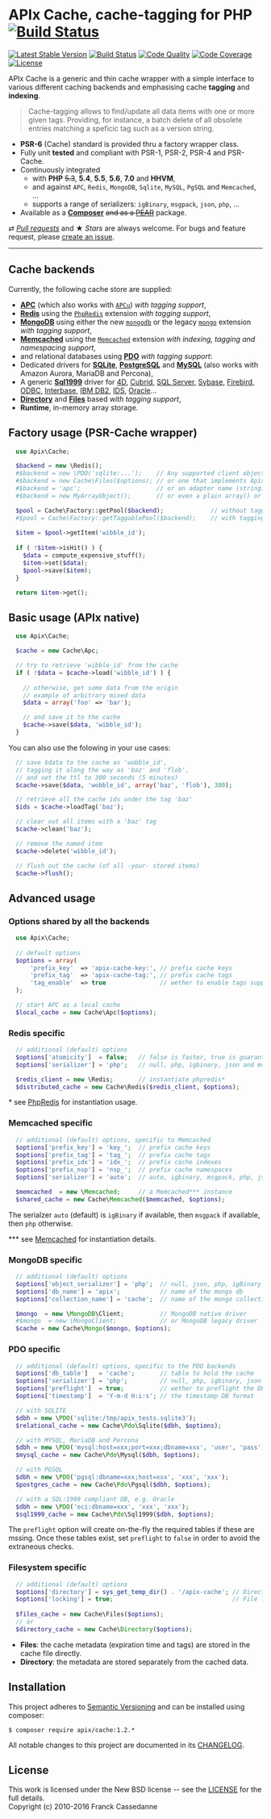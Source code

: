 APIx Cache, cache-tagging for PHP [![Build Status](https://travis-ci.org/frqnck/apix-cache.png?branch=master)](https://travis-ci.org/frqnck/apix-cache)
=================================
[![Latest Stable Version](https://poser.pugx.org/apix/cache/v/stable.svg)](https://packagist.org/packages/apix/cache)  [![Build Status](https://scrutinizer-ci.com/g/frqnck/apix-cache/badges/build.png?b=master)](https://scrutinizer-ci.com/g/frqnck/apix-cache/build-status/master)  [![Code Quality](https://scrutinizer-ci.com/g/frqnck/apix-cache/badges/quality-score.png?b=master)](https://scrutinizer-ci.com/g/frqnck/apix-cache/?branch=master)  [![Code Coverage](https://scrutinizer-ci.com/g/frqnck/apix-cache/badges/coverage.png?b=master)](https://scrutinizer-ci.com/g/frqnck/apix-cache/?branch=master)  [![License](https://poser.pugx.org/apix/cache/license.svg)](https://packagist.org/packages/apix/cache)

APIx Cache is a generic and thin cache wrapper with a simple interface to various different caching backends and emphasising cache **tagging** and **indexing**.

> Cache-tagging allows to find/update all data items with one or more given tags. Providing, for instance, a batch delete of all obsolete entries matching a speficic tag such as a version string.

* **PSR-6** (Cache) standard is provided thru a factory wrapper class.
* Fully unit **tested** and compliant with PSR-1, PSR-2, PSR-4 and PSR-Cache.
* Continuously integrated
  * with **PHP** ~~5.3~~, **5.4**, **5.5**, **5.6**, **7.0** and **HHVM**,
  * and against `APC`, `Redis`, `MongoDB`, `Sqlite`, `MySQL`, `PgSQL` and `Memcached`, ...
  * supports a range of serializers: `igBinary`, `msgpack`, `json`, `php`, ...
* Available as a **[Composer](https://packagist.org/packages/apix/cache)** ~~and as a [PEAR](http://pear.ouarz.net)~~ package.

⇄ *[Pull requests](//github.com/frqnck/apix-cache/blob/master/.github/CONTRIBUTING.md)* and ★ *Stars* are always welcome. For bugs and feature request, please [create an issue](//github.com/frqnck/apix-cache/issues/new).

---

Cache backends
--------------
Currently, the following cache store are supplied:

* **[APC](http://php.net/book.apc.php)** (which also works with [`APCu`](http://pecl.php.net/package/APCu)) *with tagging support*,
* **[Redis](#redis-specific)** using the [`PhpRedis`](https://github.com/phpredis/phpredis) extension *with tagging support*,
* **[MongoDB](#mongodb-specific)** using either the new [`mongodb`](http://php.net/mongodb) or the legacy [`mongo`](http://php.net/mongo) extension *with tagging support*,
* **[Memcached](#memcached-specific)** using the [`Memcached`](http://php.net/book.memcached.php) extension *with indexing, tagging and namespacing support*,
* and relational databases using **[PDO](#pdo-specific)** *with tagging support*:
 * Dedicated drivers for **[SQLite](http://www.sqlite.org)**, **[PostgreSQL](http://www.postgresql.org)** and **[MySQL](http://www.mysql.com)** (also works with Amazon Aurora, MariaDB and Percona),
 * A generic **[Sql1999](https://en.wikipedia.org/wiki/SQL:1999)** driver for [4D](http://www.4d.com/), [Cubrid](http://www.cubrid.org), [SQL Server](http://www.microsoft.com/sqlserver), [Sybase](http://www.sybase.com), [Firebird](http://www.firebirdsql.org), [ODBC](https://en.wikipedia.org/wiki/Open_Database_Connectivity), [Interbase](http://www.embarcadero.com/products/interbase), [IBM DB2](www.ibm.com/software/data/db2/), [IDS](http://www-01.ibm.com/software/data/informix/), [Oracle](http://www.oracle.com/database)...
* **[Directory](#filesystem-specific)** and **[Files](#filesystem-specific)** based *with tagging support*,
* **Runtime**, in-memory array storage.

Factory usage (PSR-Cache wrapper)
-------------

```php
  use Apix\Cache;

  $backend = new \Redis();
  #$backend = new \PDO('sqlite:...');    // Any supported client object e.g. Memcached, MongoClient, ...
  #$backend = new Cache\Files($options); // or one that implements Apix\Cache\Adapter
  #$backend = 'apc';                     // or an adapter name (string) e.g. "APC", "Runtime"
  #$backend = new MyArrayObject();       // or even a plain array() or \ArrayObject.

  $pool = Cache\Factory::getPool($backend);             // without tagging support
  #$pool = Cache\Factory::getTaggablePool($backend);    // with tagging
  
  $item = $pool->getItem('wibble_id');
  
  if ( !$item->isHit() ) {
    $data = compute_expensive_stuff();
    $item->set($data);
    $pool->save($item);
  }

  return $item->get();
```

Basic usage (APIx native)
-----------

```php
  use Apix\Cache;

  $cache = new Cache\Apc;

  // try to retrieve 'wibble_id' from the cache
  if ( !$data = $cache->load('wibble_id') ) {
    
    // otherwise, get some data from the origin
    // example of arbitrary mixed data
    $data = array('foo' => 'bar');

    // and save it to the cache
    $cache->save($data, 'wibble_id');
  }
```
You can also use the folowing in your use cases: 
```php
  // save $data to the cache as 'wobble_id',
  // tagging it along the way as 'baz' and 'flob',
  // and set the ttl to 300 seconds (5 minutes)
  $cache->save($data, 'wobble_id', array('baz', 'flob'), 300);

  // retrieve all the cache ids under the tag 'baz'
  $ids = $cache->loadTag('baz');

  // clear out all items with a 'baz' tag
  $cache->clean('baz');

  // remove the named item
  $cache->delete('wibble_id');

  // flush out the cache (of all -your- stored items)
  $cache->flush();
```

Advanced usage
--------------
### Options shared by all the backends
```php
  use Apix\Cache;
  
  // default options
  $options = array(
      'prefix_key'  => 'apix-cache-key:', // prefix cache keys
      'prefix_tag'  => 'apix-cache-tag:', // prefix cache tags
      'tag_enable'  => true               // wether to enable tags support
  );

  // start APC as a local cache
  $local_cache = new Cache\Apc($options);
```

### Redis specific
```php
  // additional (default) options
  $options['atomicity']  = false;   // false is faster, true is guaranteed
  $options['serializer'] = 'php';   // null, php, igbinary, json and msgpack

  $redis_client = new \Redis;       // instantiate phpredis*
  $distributed_cache = new Cache\Redis($redis_client, $options);
```
\* see [PhpRedis](https://github.com/nicolasff/phpredis) for instantiation usage.

### Memcached specific
```php
  // additional (default) options, specific to Memcached
  $options['prefix_key'] = 'key_';  // prefix cache keys
  $options['prefix_tag'] = 'tag_';  // prefix cache tags
  $options['prefix_idx'] = 'idx_';  // prefix cache indexes
  $options['prefix_nsp'] = 'nsp_';  // prefix cache namespaces
  $options['serializer'] = 'auto';  // auto, igbinary, msgpack, php, json and json_array.

  $memcached  = new \Memcached;     // a Memcached*** instance
  $shared_cache = new Cache\Memcached($memcached, $options);
```

The serialzer `auto` (default) is `igBinary` if available, then `msgpack` if available, then `php` otherwise.

\*\*\* see [Memcached](http://php.net/manual/en/book.memcached.php) for instantiation details.

### MongoDB specific 
```php
  // additional (default) options
  $options['object_serializer'] = 'php';  // null, json, php, igBinary
  $options['db_name'] = 'apix';           // name of the mongo db
  $options['collection_name'] = 'cache';  // name of the mongo collection

  $mongo  = new \MongoDB\Client;          // MongoDB native driver
  #$mongo  = new \MongoClient;            // or MongoDB legacy driver
  $cache = new Cache\Mongo($mongo, $options);
```

### PDO specific
```php
  // additional (default) options, specific to the PDO backends
  $options['db_table']   = 'cache';       // table to hold the cache
  $options['serializer'] = 'php';         // null, php, igbinary, json and msgpack
  $options['preflight']  = true;          // wether to preflight the DB
  $options['timestamp']  = 'Y-m-d H:i:s'; // the timestamp DB format

  // with SQLITE
  $dbh = new \PDO('sqlite:/tmp/apix_tests.sqlite3');
  $relational_cache = new Cache\Pdo\Sqlite($dbh, $options);

  // with MYSQL, MariaDB and Percona
  $dbh = new \PDO('mysql:host=xxx;port=xxx;dbname=xxx', 'user', 'pass');
  $mysql_cache = new Cache\Pdo\Mysql($dbh, $options);

  // with PGSQL
  $dbh = new \PDO('pgsql:dbname=xxx;host=xxx', 'xxx', 'xxx');
  $postgres_cache = new Cache\Pdo\Pgsql($dbh, $options);

  // with a SQL:1999 compliant DB, e.g. Oracle
  $dbh = new \PDO('oci:dbname=xxx', 'xxx', 'xxx');
  $sql1999_cache = new Cache\Pdo\Sql1999($dbh, $options);
```
The `preflight` option will create on-the-fly the required tables if these are mssing.
Once these tables exist, set `preflight` to `false` in order to avoid the extraneous checks. 

### Filesystem specific

```php
  // additional (default) options
  $options['directory'] = sys_get_temp_dir() . '/apix-cache'; // Directory where the cache is created
  $options['locking'] = true;                                 // File locking (recommended)
  
  $files_cache = new Cache\Files($options);
  // or
  $directory_cache = new Cache\Directory($options);  
```

  - **Files**: the cache metadata (expiration time and tags) are stored in the cache file directly.
  - **Directory**: the metadata are stored separately from the cached data. 

Installation
------------------------

This project adheres to [Semantic Versioning](http://semver.org/) and can be installed using composer:  

    $ composer require apix/cache:1.2.*

All notable changes to this project are documented in its [CHANGELOG](CHANGELOG.md).

License
-------
This work is licensed under the New BSD license -- see the [LICENSE](LICENSE.txt) for the full details.<br>Copyright (c) 2010-2016 Franck Cassedanne
